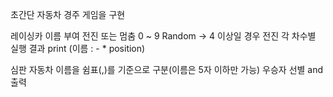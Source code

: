 초간단 자동차 경주 게임을 구현

레이싱카
  이름 부여
  전진 또는 멈춤
    0 ~ 9 Random -> 4 이상일 경우 전진
  각 차수별 실행 결과 print (이름 : - * position)

심판
  자동차 이름을 쉼표(,)를 기준으로 구분(이름은 5자 이하만 가능)
  우승자 선별 and 출력